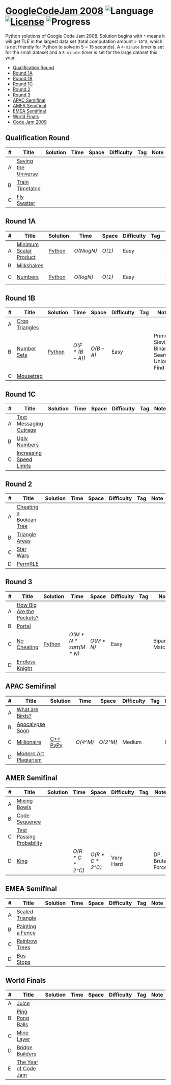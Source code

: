 # [GoogleCodeJam 2008](https://codingcompetitions.withgoogle.com/codejam/archive/2008) ![Language](https://img.shields.io/badge/language-Python-orange.svg) [![License](https://img.shields.io/badge/license-MIT-blue.svg)](./LICENSE) ![Progress](https://img.shields.io/badge/progress-5%20%2F%2037-ff69b4.svg)

Python solutions of Google Code Jam 2008. Solution begins with `*` means it will get TLE in the largest data set (total computation amount > `10^8`, which is not friendly for Python to solve in 5 ~ 15 seconds). A `4-minute` timer is set for the small dataset and a `8-minute` timer is set for the large dataset this year.

* [Qualification Round](https://github.com/kamyu104/GoogleCodeJam-2008#qualification-round)
* [Round 1A](https://github.com/kamyu104/GoogleCodeJam-2008#round-1a)
* [Round 1B](https://github.com/kamyu104/GoogleCodeJam-2008#round-1b)
* [Round 1C](https://github.com/kamyu104/GoogleCodeJam-2008#round-1c)
* [Round 2](https://github.com/kamyu104/GoogleCodeJam-2008#round-2)
* [Round 3](https://github.com/kamyu104/GoogleCodeJam-2008#round-3)
* [APAC Semifinal](https://github.com/kamyu104/GoogleCodeJam-2008#apac-semifinal)
* [AMER Semifinal](https://github.com/kamyu104/GoogleCodeJam-2008#amer-semifinal)
* [EMEA Semifinal](https://github.com/kamyu104/GoogleCodeJam-2008#emea-semifinal)
* [World Finals](https://github.com/kamyu104/GoogleCodeJam-2008#world-finals)
* [Code Jam 2009](https://github.com/kamyu104/GoogleCodeJam-2009)

## Qualification Round
| # | Title | Solution | Time | Space | Difficulty | Tag | Note |
|---| ----- | -------- | ---- | ----- | ---------- | --- | ---- |
|A| [Saving the Universe](https://code.google.com/codejam/contest/32013/dashboard#s=p0)| | | | | | |
|B| [Train Timetable](https://code.google.com/codejam/contest/32013/dashboard#s=p1)| | | | | | |
|C| [Fly Swatter](https://code.google.com/codejam/contest/32013/dashboard#s=p2)| | | | | | |

## Round 1A
| # | Title | Solution | Time | Space | Difficulty | Tag | Note |
|---| ----- | -------- | ---- | ----- | ---------- | --- | ---- |
|A| [Minimum Scalar Product](https://code.google.com/codejam/contest/32016/dashboard#s=p0)| [Python](./Round%201A/minimum-scalar-product.py)| _O(NlogN)_ | _O(1)_ | Easy | | Sort |
|B| [Milkshakes](https://code.google.com/codejam/contest/32016/dashboard#s=p1)| | | | | | |
|C| [Numbers](https://code.google.com/codejam/contest/32016/dashboard#s=p2)| [Python](./Round%201A/numbers.py) | _O(logN)_ | _O(1)_ | Easy | | Matrix Exponentiation |

## Round 1B
| # | Title | Solution | Time | Space | Difficulty | Tag | Note |
|---| ----- | -------- | ---- | ----- | ---------- | --- | ---- |
|A| [Crop Triangles](https://code.google.com/codejam/contest/32017/dashboard#s=p0)| | | | | | |
|B| [Number Sets](https://code.google.com/codejam/contest/32017/dashboard#s=p1)| [Python](./Round%201B/number_sets.py) | _O(F * (B - A))_ | _O(B - A)_ | Easy | | Prime Sieving, Binary Search, Union Find |
|C| [Mousetrap](https://code.google.com/codejam/contest/32017/dashboard#s=p2)| | | | | | |

## Round 1C
| # | Title | Solution | Time | Space | Difficulty | Tag | Note |
|---| ----- | -------- | ---- | ----- | ---------- | --- | ---- |
|A| [Text Messaging Outrage](https://code.google.com/codejam/contest/32015/dashboard#s=p0)| | | | | | |
|B| [Ugly Numbers](https://code.google.com/codejam/contest/32015/dashboard#s=p1)| | | | | | |
|C| [Increasing Speed Limits](https://code.google.com/codejam/contest/32015/dashboard#s=p2)| | | | | | |

## Round 2
| # | Title | Solution | Time | Space | Difficulty | Tag | Note |
|---| ----- | -------- | ---- | ----- | ---------- | --- | ---- |
|A| [Cheating a Boolean Tree](https://code.google.com/codejam/contest/32001/dashboard#s=p0)| | | | | | |
|B| [Triangle Areas](https://code.google.com/codejam/contest/32001/dashboard#s=p1)| | | | | | |
|C| [Star Wars](https://code.google.com/codejam/contest/32001/dashboard#s=p2)| | | | | | |
|D| [PermRLE](https://code.google.com/codejam/contest/32001/dashboard#s=p3)| | | | | | |

## Round 3
| # | Title | Solution | Time | Space | Difficulty | Tag | Note |
|---| ----- | -------- | ---- | ----- | ---------- | --- | ---- |
|A| [How Big Are the Pockets?](https://code.google.com/codejam/contest/32002/dashboard#s=p0)| | | | | | |
|B| [Portal](https://code.google.com/codejam/contest/32002/dashboard#s=p1)| | | | | | |
|C| [No Cheating](https://code.google.com/codejam/contest/32002/dashboard#s=p2)| [Python](./Round%203/no_cheating.py) | _O(M * N * sqrt(M * N)_ | _O(M * N)_ | Easy | | Bipartite Matching |
|D| [Endless Knight](https://code.google.com/codejam/contest/32002/dashboard#s=p2)| | | | | | |

## APAC Semifinal
| # | Title | Solution | Time | Space | Difficulty | Tag | Note |
|---| ----- | -------- | ---- | ----- | ---------- | --- | ---- |
|A| [What are Birds?](https://code.google.com/codejam/contest/32005/dashboard#s=p0)| | | | | | |
|B| [Apocalypse Soon](https://code.google.com/codejam/contest/32005/dashboard#s=p1)| | | | | | |
|C| [Millionaire](https://codejam.withgoogle.com/codejam/contest/32005/dashboard#s=p2)| [C++](./APAC%20Semifinal/millionaire.cpp) [PyPy](./APAC%20Semifinal/millionaire.py)| _O(4^M)_ | _O(2^M)_ | Medium | | DP |
|D| [Modern Art Plagiarism](https://code.google.com/codejam/contest/32005/dashboard#s=p2)| | | | | | |

## AMER Semifinal
| # | Title | Solution | Time | Space | Difficulty | Tag | Note |
|---| ----- | -------- | ---- | ----- | ---------- | --- | ---- |
|A| [Mixing Bowls](https://code.google.com/codejam/contest/32008/dashboard#s=p0)| | | | | | |
|B| [Code Sequence](https://code.google.com/codejam/contest/32008/dashboard#s=p1)| | | | | | |
|C| [Test Passing Probability](https://code.google.com/codejam/contest/32008/dashboard#s=p2)| | | | | | |
|D| [King](https://code.google.com/codejam/contest/32008/dashboard#s=p3)| | _O(R * C * 2^C)_ | _O(R * C * 2^C)_ | Very Hard | | DP, Brute Force |

## EMEA Semifinal
| # | Title | Solution | Time | Space | Difficulty | Tag | Note |
|---| ----- | -------- | ---- | ----- | ---------- | --- | ---- |
|A| [Scaled Triangle](https://code.google.com/codejam/contest/32010/dashboard#s=p0)| | | | | | |
|B| [Painting a Fence](https://code.google.com/codejam/contest/32010/dashboard#s=p1)| | | | | | |
|C| [Rainbow Trees](https://code.google.com/codejam/contest/32010/dashboard#s=p2)| | | | | | |
|D| [Bus Stops](https://code.google.com/codejam/contest/32010/dashboard#s=p3)| | | | | | |

## World Finals

| # | Title | Solution | Time | Space | Difficulty | Tag | Note |
|---| ----- | -------- | ---- | ----- | ---------- | --- | ---- |
|A| [Juice](https://code.google.com/codejam/contest/32011/dashboard#s=p0)| | | | | | |
|B| [Ping Pong Balls](https://code.google.com/codejam/contest/32011/dashboard#s=p1)| | | | | | |
|C| [Mine Layer](https://code.google.com/codejam/contest/32011/dashboard#s=p2)| | | | | | |
|D| [Bridge Builders](https://code.google.com/codejam/contest/32011/dashboard#s=p3)| | | | | | |
|E| [The Year of Code Jam](https://code.google.com/codejam/contest/32011/dashboard#s=p4)| | | | | | |
